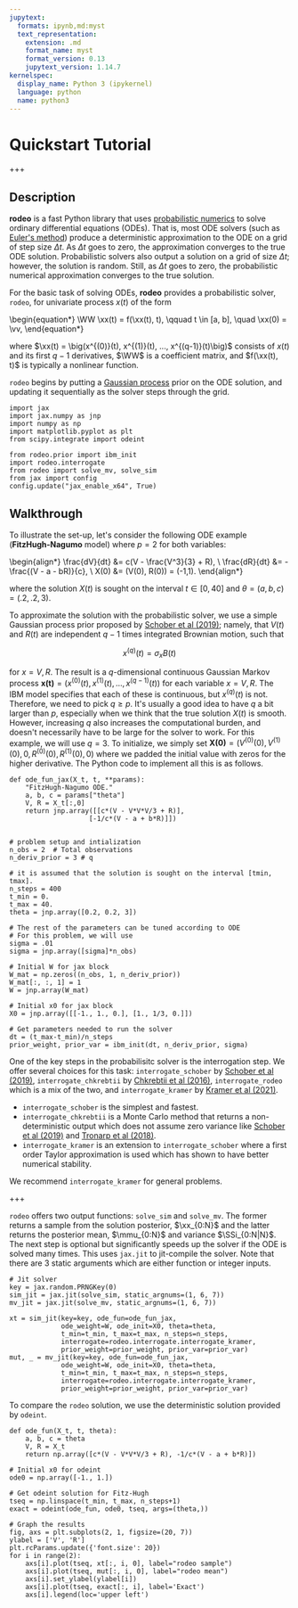 ```yaml
---
jupytext:
  formats: ipynb,md:myst
  text_representation:
    extension: .md
    format_name: myst
    format_version: 0.13
    jupytext_version: 1.14.7
kernelspec:
  display_name: Python 3 (ipykernel)
  language: python
  name: python3
---
```


# Quickstart Tutorial

+++

## Description

**rodeo** is a fast Python library that uses [probabilistic numerics](http://probabilistic-numerics.org/) to solve ordinary differential equations (ODEs).  That is, most ODE solvers (such as [Euler's method](https://en.wikipedia.org/wiki/Euler_method)) produce a deterministic approximation to the ODE on a grid of step size $\Delta t$.  As $\Delta t$ goes to zero, the approximation converges to the true ODE solution.  Probabilistic solvers also output a solution on a grid of size $\Delta t$; however, the solution is random.  Still, as $\Delta t$ goes to zero, the probabilistic numerical approximation converges to the true solution. 

For the basic task of solving ODEs, **rodeo** provides a probabilistic solver, `rodeo`, for univariate process $x(t)$ of the form

\begin{equation*}
  \WW \xx(t) = f(\xx(t), t), \qquad t \in [a, b], \quad \xx(0) = \vv,
\end{equation*}

where $\xx(t) = \big(x^{(0)}(t), x^{(1)}(t), ..., x^{(q-1)}(t)\big)$ consists of $x(t)$ and its first $q-1$ derivatives, $\WW$ is a coefficient matrix, and $f(\xx(t), t)$ is typically a nonlinear function.

`rodeo` begins by putting a [Gaussian process](https://en.wikipedia.org/wiki/Gaussian_process) prior on the ODE solution, and updating it sequentially as the solver steps through the grid.

```{code-cell} ipython3
import jax
import jax.numpy as jnp
import numpy as np
import matplotlib.pyplot as plt
from scipy.integrate import odeint

from rodeo.prior import ibm_init
import rodeo.interrogate
from rodeo import solve_mv, solve_sim
from jax import config
config.update("jax_enable_x64", True)
```

## Walkthrough

To illustrate the set-up, let's consider the following ODE example (**FitzHugh-Nagumo** model) where $p=2$ for both variables:

\begin{align*}
\frac{dV}{dt} &= c(V - \frac{V^3}{3} + R), \\
\frac{dR}{dt} &= -\frac{(V - a - bR)}{c}, \\
X(0) &= (V(0), R(0)) = (-1,1).
\end{align*}

where the solution $X(t)$ is sought on the interval $t \in [0, 40]$ and $\theta = (a,b,c) = (.2,.2,3)$.  

To approximate the solution with the probabilistic solver, 
we use a simple Gaussian process prior proposed by [Schober et al (2019)](http://link.springer.com/10.1007/s11222-017-9798-7); namely, that $V(t)$ and $R(t)$ are 
independent $q-1$ times integrated Brownian motion, such that 

$$
\begin{equation*}
x^{(q)}(t) = \sigma_x B(t)
\end{equation*}
$$

for $x=V, R$. The result is a $q$-dimensional continuous Gaussian Markov process $\boldsymbol{x(t)} = \big(x^{(0)}(t), x^{(1)}(t), \ldots, x^{(q-1)}(t)\big)$
for each variable $x=V, R$. The IBM model specifies that each of these is continuous, but $x^{(q)}(t)$ is not. 
Therefore, we need to pick $q \geq p$. It's usually a good idea to have $q$ a bit larger than $p$, especially when 
we think that the true solution $X(t)$ is smooth. However, increasing $q$ also increases the computational burden, 
and doesn't necessarily have to be large for the solver to work.  For this example, we will use $q=3$. 
To initialize, we simply set $\boldsymbol{X(0)} = (V^{(0)}(0), V^{(1)}(0), 0, R^{(0)}(0), R^{(1)}(0), 0)$ where we padded the initial value with zeros for the higher derivative. 
The Python code to implement all this is as follows.

```{code-cell} ipython3
def ode_fun_jax(X_t, t, **params):
    "FitzHugh-Nagumo ODE."
    a, b, c = params["theta"]
    V, R = X_t[:,0]
    return jnp.array([[c*(V - V*V*V/3 + R)],
                    [-1/c*(V - a + b*R)]])


# problem setup and intialization
n_obs = 2  # Total observations
n_deriv_prior = 3 # q

# it is assumed that the solution is sought on the interval [tmin, tmax].
n_steps = 400
t_min = 0.
t_max = 40.
theta = jnp.array([0.2, 0.2, 3])

# The rest of the parameters can be tuned according to ODE
# For this problem, we will use
sigma = .01
sigma = jnp.array([sigma]*n_obs)

# Initial W for jax block
W_mat = np.zeros((n_obs, 1, n_deriv_prior))
W_mat[:, :, 1] = 1
W = jnp.array(W_mat)

# Initial x0 for jax block
X0 = jnp.array([[-1., 1., 0.], [1., 1/3, 0.]])

# Get parameters needed to run the solver
dt = (t_max-t_min)/n_steps
prior_weight, prior_var = ibm_init(dt, n_deriv_prior, sigma)
```

One of the key steps in the probabilisitc solver is the interrogation step. We offer several choices for this task: `interrogate_schober` by [Schober et al (2019)](http://link.springer.com/10.1007/s11222-017-9798-7), `interrogate_chkrebtii` by [Chkrebtii et al (2016)](https://projecteuclid.org/euclid.ba/1473276259), `interrogate_rodeo` which is a mix of the two, and `interrogate_kramer` by [Kramer et al (2021)](https://doi.org/10.48550/arXiv.2110.11812). 

- `interrogate_schober` is the simplest and fastest.
- `interrogate_chkrebtii` is a Monte Carlo method that returns a non-deterministic output which does not assume zero variance like [Schober et al (2019)](http://link.springer.com/10.1007/s11222-017-9798-7) and [Tronarp et al (2018)](http://arxiv.org/abs/1810.03440).
- `interrogate_kramer` is an extension to `interrogate_schober` where a first order Taylor approximation is used which has shown to have better numerical stability.

We recommend `interrogate_kramer` for general problems.

+++

`rodeo` offers two output functions: `solve_sim` and `solve_mv`. The former returns a sample from the solution posterior, $\xx_{0:N}$ and the latter returns the posterior mean, $\mmu_{0:N}$ and variance $\SSi_{0:N|N}$. The next step is optional but significantly speeds up the solver if the ODE is solved many times. This uses `jax.jit` to jit-compile the solver. Note that there are 3 static arguments which are either function or integer inputs.

```{code-cell} ipython3
# Jit solver
key = jax.random.PRNGKey(0)
sim_jit = jax.jit(solve_sim, static_argnums=(1, 6, 7))
mv_jit = jax.jit(solve_mv, static_argnums=(1, 6, 7))

xt = sim_jit(key=key, ode_fun=ode_fun_jax,
             ode_weight=W, ode_init=X0, theta=theta,
             t_min=t_min, t_max=t_max, n_steps=n_steps,
             interrogate=rodeo.interrogate.interrogate_kramer,
             prior_weight=prior_weight, prior_var=prior_var)
mut, _ = mv_jit(key=key, ode_fun=ode_fun_jax,
             ode_weight=W, ode_init=X0, theta=theta,
             t_min=t_min, t_max=t_max, n_steps=n_steps,
             interrogate=rodeo.interrogate.interrogate_kramer,
             prior_weight=prior_weight, prior_var=prior_var)
```

To compare the `rodeo` solution, we use the deterministic solution provided by `odeint`.

```{code-cell} ipython3
def ode_fun(X_t, t, theta):
    a, b, c = theta
    V, R = X_t
    return np.array([c*(V - V*V*V/3 + R), -1/c*(V - a + b*R)])

# Initial x0 for odeint
ode0 = np.array([-1., 1.])

# Get odeint solution for Fitz-Hugh
tseq = np.linspace(t_min, t_max, n_steps+1)
exact = odeint(ode_fun, ode0, tseq, args=(theta,))

# Graph the results
fig, axs = plt.subplots(2, 1, figsize=(20, 7))
ylabel = ['V', 'R']
plt.rcParams.update({'font.size': 20})
for i in range(2):
    axs[i].plot(tseq, xt[:, i, 0], label="rodeo sample")
    axs[i].plot(tseq, mut[:, i, 0], label="rodeo mean")
    axs[i].set_ylabel(ylabel[i])
    axs[i].plot(tseq, exact[:, i], label='Exact')
    axs[i].legend(loc='upper left')
```

